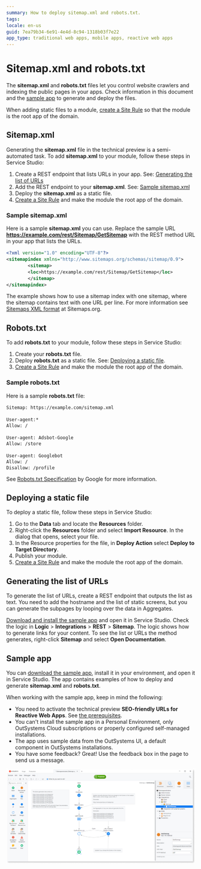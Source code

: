 ```yaml
---
summary: How to deploy sitemap.xml and robots.txt.  
tags:
locale: en-us
guid: 7ea79b34-6e91-4e4d-8c94-1318b03f7e22
app_type: traditional web apps, mobile apps, reactive web apps
---
```


# Sitemap.xml and robots.txt

The **sitemap.xml** and **robots.txt** files let you control website crawlers and indexing the public pages in your apps. Check information in this document and the [sample app](#sample-app) to generate and deploy the files.

<div class="info" markdown="1">

When adding static files to a module, [create a Site Rule](intro.md#managing-site-rules) so that the module is the root app of the domain.

</div>


## Sitemap.xml

Generating the **sitemap.xml** file in the technical preview is a semi-automated task. To add **sitemap.xml** to your module, follow these steps in Service Studio:

1. Create a REST endpoint that lists URLs in your app. See: [Generating the list of URLs](#generating-the-list-of-urls)
1. Add the REST endpoint to your **sitemap.xml**. See: [Sample sitemap.xml](#sample-sitemapxml) 
1. Deploy the **sitemap.xml** as a static file.
1. [Create a Site Rule](intro.md#managing-site-rules) and make the module the root app of the domain.

### Sample sitemap.xml

Here is a sample **sitemap.xml** you can use. Replace the sample URL **https://example.com/rest/Sitemap/GetSitemap** with the REST method URL in your app that lists the URLs.

```xml
<?xml version="1.0" encoding="UTF-8"?>
<sitemapindex xmlns="http://www.sitemaps.org/schemas/sitemap/0.9">
        <sitemap>
        <loc>https://example.com/rest/Sitemap/GetSitemap</loc>
        </sitemap>
</sitemapindex>
```

The example shows how to use a sitemap index with one sitemap, where the sitemap contains text with one URL per line. For more information see [Sitemaps XML format](https://www.sitemaps.org/protocol.html) at Sitemaps.org.

## Robots.txt

To add **robots.txt** to your module, follow these steps in Service Studio:

1. Create your **robots.txt** file.
1. Deploy **robots.txt** as a static file. See: [Deploying a static file](#deploying-a-static-file).
1. [Create a Site Rule](intro.md#managing-site-rules) and make the module the root app of the domain.

### Sample robots.txt

Here is a sample **robots.txt** file:

    Sitemap: https://example.com/sitemap.xml

    User-agent:*
    Allow: /

    User-agent: Adsbot-Google
    Allow: /store

    User-agent: Googlebot
    Allow: /
    Disallow: /profile

See [Robots.txt Specification](https://developers.google.com/search/docs/advanced/robots/robots_txt) by Google for more information. 

## Deploying a static file

To deploy a static file, follow these steps in Service Studio:

1. Go to the **Data** tab and locate the **Resources** folder.
1. Right-click the **Resources** folder and select **Import Resource**. In the dialog that opens, select your file. 
1. In the Resource properties for the file, in **Deploy Action** select **Deploy to Target Directory**.
1. Publish your module. 
1. [Create a Site Rule](intro.md#managing-site-rules) and make the module the root app of the domain.
 
## Generating the list of URLs

To generate the list of URLs, create a REST endpoint that outputs the list as text. You need to add the hostname and the list of static screens, but you can generate the subpages by looping over the data in Aggregates.

[Download and install the sample app](#sample-app) and open it in Service Studio. Check the logic in **Logic** > **Integrations** > **REST** > **Sitemap**. The logic shows how to generate links for your content. To see the list or URLs the method generates, right-click **Sitemap** and select **Open Documentation**.


## Sample app

You can [download the sample app](files/sitemap-and-robots.oap), install it in your environment, and open it in Service Studio. The app contains examples of how to deploy and generate **sitemap.xml** and **robots.txt**.

When working with the sample app, keep in mind the following:

* You need to activate the technical preview **SEO-friendly URLs for Reactive Web Apps**. See [the prerequisites](intro.md#prerequisites).
* You can't install the sample app in a Personal Environment, only OutSystems Cloud subscriptions or properly configured self-managed installations.
* The app uses sample data from the OutSystems UI, a default component in OutSystems installations.
* You have some feedback? Great! Use the feedback box in the page to send us a message.

![REST logic to generate the URLs](images/rest-sitemap-ss.png?width=800)

